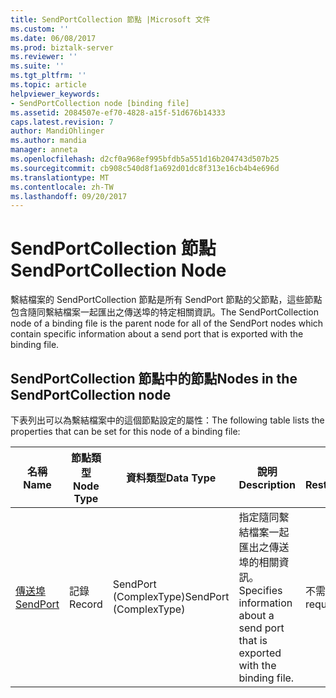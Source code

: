 ```yaml
---
title: SendPortCollection 節點 |Microsoft 文件
ms.custom: ''
ms.date: 06/08/2017
ms.prod: biztalk-server
ms.reviewer: ''
ms.suite: ''
ms.tgt_pltfrm: ''
ms.topic: article
helpviewer_keywords:
- SendPortCollection node [binding file]
ms.assetid: 2084507e-ef70-4828-a15f-51d676b14333
caps.latest.revision: 7
author: MandiOhlinger
ms.author: mandia
manager: anneta
ms.openlocfilehash: d2cf0a968ef995bfdb5a551d16b204743d507b25
ms.sourcegitcommit: cb908c540d8f1a692d01dc8f313e16cb4b4e696d
ms.translationtype: MT
ms.contentlocale: zh-TW
ms.lasthandoff: 09/20/2017
---
```

# <a name="sendportcollection-node"></a><span data-ttu-id="67662-102">SendPortCollection 節點</span><span class="sxs-lookup"><span data-stu-id="67662-102">SendPortCollection Node</span></span>
<span data-ttu-id="67662-103">繫結檔案的 SendPortCollection 節點是所有 SendPort 節點的父節點，這些節點包含隨同繫結檔案一起匯出之傳送埠的特定相關資訊。</span><span class="sxs-lookup"><span data-stu-id="67662-103">The SendPortCollection node of a binding file is the parent node for all of the SendPort nodes which contain specific information about a send port that is exported with the binding file.</span></span>  
  
## <a name="nodes-in-the-sendportcollection-node"></a><span data-ttu-id="67662-104">SendPortCollection 節點中的節點</span><span class="sxs-lookup"><span data-stu-id="67662-104">Nodes in the SendPortCollection node</span></span>  
 <span data-ttu-id="67662-105">下表列出可以為繫結檔案中的這個節點設定的屬性：</span><span class="sxs-lookup"><span data-stu-id="67662-105">The following table lists the properties that can be set for this node of a binding file:</span></span>  
  
|<span data-ttu-id="67662-106">**名稱**</span><span class="sxs-lookup"><span data-stu-id="67662-106">**Name**</span></span>|<span data-ttu-id="67662-107">**節點類型**</span><span class="sxs-lookup"><span data-stu-id="67662-107">**Node Type**</span></span>|<span data-ttu-id="67662-108">**資料類型**</span><span class="sxs-lookup"><span data-stu-id="67662-108">**Data Type**</span></span>|<span data-ttu-id="67662-109">**說明**</span><span class="sxs-lookup"><span data-stu-id="67662-109">**Description**</span></span>|<span data-ttu-id="67662-110">**限制**</span><span class="sxs-lookup"><span data-stu-id="67662-110">**Restrictions**</span></span>|<span data-ttu-id="67662-111">**註解**</span><span class="sxs-lookup"><span data-stu-id="67662-111">**Comments**</span></span>|  
|--------------|-------------------|-------------------|---------------------|----------------------|------------------|  
|[<span data-ttu-id="67662-112">傳送埠</span><span class="sxs-lookup"><span data-stu-id="67662-112">SendPort</span></span>](../core/sendport-sendportcollection-node.md)|<span data-ttu-id="67662-113">記錄</span><span class="sxs-lookup"><span data-stu-id="67662-113">Record</span></span>|<span data-ttu-id="67662-114">SendPort (ComplexType)</span><span class="sxs-lookup"><span data-stu-id="67662-114">SendPort (ComplexType)</span></span>|<span data-ttu-id="67662-115">指定隨同繫結檔案一起匯出之傳送埠的相關資訊。</span><span class="sxs-lookup"><span data-stu-id="67662-115">Specifies information about a send port that is exported with the binding file.</span></span>|<span data-ttu-id="67662-116">不需要</span><span class="sxs-lookup"><span data-stu-id="67662-116">Not required</span></span>|<span data-ttu-id="67662-117">預設值：無</span><span class="sxs-lookup"><span data-stu-id="67662-117">Default value: none</span></span>|